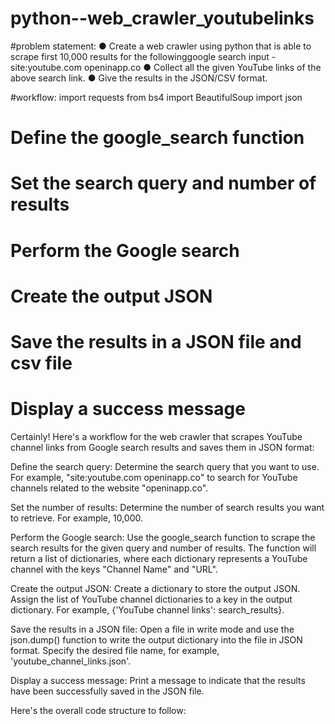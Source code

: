 # python--web_crawler_youtubelinks
#problem statement:
         ● Create a web crawler using python that is able to scrape first 10,000 results for the followinggoogle search input - site:youtube.com openinapp.co
        ● Collect all the given YouTube links of the above search link.
        ● Give the results in the JSON/CSV format.  

#workflow:
import requests
from bs4 import BeautifulSoup
import json

# Define the google_search function

# Set the search query and number of results

# Perform the Google search

# Create the output JSON 

# Save the results in a JSON file and csv file 

# Display a success message

Certainly! Here's a workflow for the web crawler that scrapes YouTube channel links from Google search results and saves them in JSON format:

Define the search query: Determine the search query that you want to use. For example, "site:youtube.com openinapp.co" to search for YouTube channels related to the website "openinapp.co".

Set the number of results: Determine the number of search results you want to retrieve. For example, 10,000.

Perform the Google search: Use the google_search function to scrape the search results for the given query and number of results. The function will return a list of dictionaries, where each dictionary represents a YouTube channel with the keys "Channel Name" and "URL".

Create the output JSON: Create a dictionary to store the output JSON. Assign the list of YouTube channel dictionaries to a key in the output dictionary. For example, {'YouTube channel links': search_results}.

Save the results in a JSON file: Open a file in write mode and use the json.dump() function to write the output dictionary into the file in JSON format. Specify the desired file name, for example, 'youtube_channel_links.json'.

Display a success message: Print a message to indicate that the results have been successfully saved in the JSON file.

Here's the overall code structure to follow:
